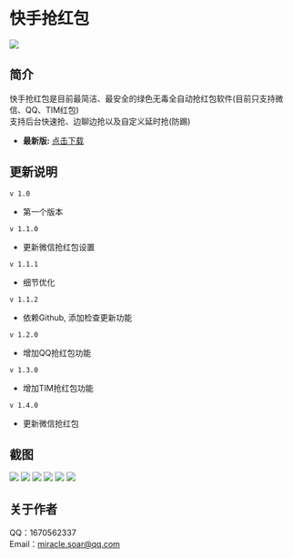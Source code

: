 # 快手抢红包
![](https://raw.githubusercontent.com/A-Miracle/QiangHongBao/master/app/src/main/res/mipmap-xxhdpi/ic_launcher.png)

## 简介
快手抢红包是目前最简洁、最安全的绿色无毒全自动抢红包软件(目前只支持微信、QQ、TIM红包) <br>
支持后台快速抢、边聊边抢以及自定义延时抢(防踢)

- **最新版:** [点击下载](https://raw.githubusercontent.com/A-Miracle/QiangHongBao/master/QHB-V1.4.0.apk)

## 更新说明
`v 1.0`

- 第一个版本

`v 1.1.0`

- 更新微信抢红包设置

`v 1.1.1`

- 细节优化

`v 1.1.2`

- 依赖Github, 添加检查更新功能

`v 1.2.0`

- 增加QQ抢红包功能

`v 1.3.0`

- 增加TIM抢红包功能

`v 1.4.0`

- 更新微信抢红包

## 截图
![](https://raw.githubusercontent.com/A-Miracle/QiangHongBao/master/pic/01.jpg)
![](https://raw.githubusercontent.com/A-Miracle/QiangHongBao/master/pic/02.jpg)
![](https://raw.githubusercontent.com/A-Miracle/QiangHongBao/master/pic/03.jpg)
![](https://raw.githubusercontent.com/A-Miracle/QiangHongBao/master/pic/04.jpg)
![](https://raw.githubusercontent.com/A-Miracle/QiangHongBao/master/pic/05.jpg)
![](https://raw.githubusercontent.com/A-Miracle/QiangHongBao/master/pic/06.jpg)

## 关于作者
QQ：1670562337<br>
Email：miracle.soar@qq.com
